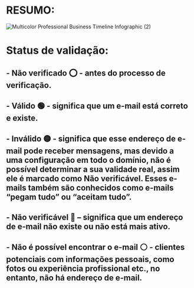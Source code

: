 # RESUMO:
![Multicolor Professional Business Timeline Infographic  (2)](https://github.com/user-attachments/assets/e1d51955-d6f3-456e-b194-96416cea4ca6)
# Status de validação:

## - Não verificado ⭕ - antes do processo de verificação.

## - Válido 🟢 - significa que um e-mail está correto e existe.

## - Inválido 🟡 -  significa que esse endereço de e-mail pode receber mensagens, mas devido a uma configuração em todo o domínio, não é possível determinar a sua validade real, assim ele é marcado como Não verificável. Esses e-mails também são conhecidos como e-mails “pegam tudo” ou “aceitam tudo”.

## - Não verificável 🔴 – significa que um endereço de e-mail não existe ou não está mais ativo.

## - Não é possível encontrar o e-mail ⚪ - clientes potenciais com informações pessoais, como fotos ou experiência profissional etc., no entanto, não há endereço de e-mail.
